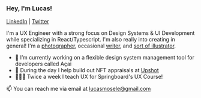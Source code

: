 ### Hey, I'm Lucas!

[LinkedIn](https://www.linkedin.com/in/lucasmosele/) | [Twitter](https://twitter.com/Luke_mosele)

I'm a UX Engineer with a strong focus on Design Systems & UI Development while specializing in React/Typescript. I'm also really into creating in general! I'm a [photographer](https://www.instagram.com/luke_mosele_photo/), occasional [writer](https://medium.com/@l_mosele), and [sort of illustrator](https://www.behance.net/lmosele).

- 🔭 I’m currently working on a flexible design system management tool for developers called Açai
- 🔧 During the day I help build out NFT appraisals at [Upshot](https://upshot.io/)
- 👨🏼‍🏫 Twice a week I teach UX for Springboard's UX Course!

📫 You can reach me via email at lucasmosele@gmail.com
